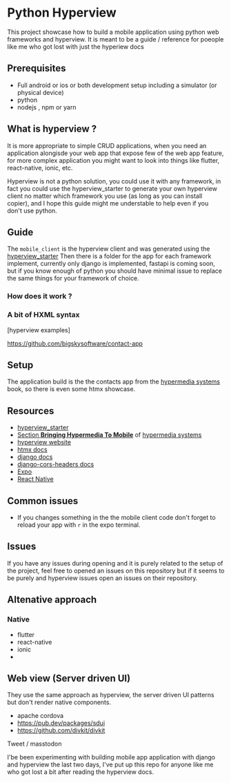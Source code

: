 # Python Hyperview

This project showcase how to build a mobile application using python web frameworks and hyperview. It is meant to be
a guide / reference for poeople like me who got lost with just the hyperiew docs

## Prerequisites

- Full android or ios or both development setup including a simulator (or physical device)
- python
- nodejs , npm or yarn

## What is hyperview ?

It is more appropriate to simple CRUD applications, when you need an application alongisde your web app that expose few
of the
web app feature, for more complex application you might want to look into things like flutter, react-native, ionic, etc.

Hyperview is not a python solution, you could use it with any framework, in fact you could use the hyperview_starter to
generate your own hyperview client no matter which framework you use (as long as you can install copier), and I hope
this
guide might me understable to help even if you don't use python.

## Guide

The `mobile_client` is the hyperview client and was generated using
the [hyperview_starter](https://github.com/Tobi-De/hyperview_starter)
Then there is a folder for the app for each framework implement, currently only django is implemented, fastapi is coming
soon, but if you know
enough of python you should have minimal issue to replace the same things for your framework of choice.

### How does it work ?

### A bit of HXML syntax

[hyperview examples]

https://github.com/bigskysoftware/contact-app

## Setup

The application build is the the contacts app from the [hypermedia systems](https://hypermedia.systems/) book, so there
is even
some htmx showcase.

## Resources

- [hyperview_starter](https://github.com/Tobi-De/hyperview_starter)
- [Section **Bringing Hypermedia To Mobile**](https://hypermedia.systems/book/hyperview-a-mobile-hypermedia/)
  of [hypermedia systems](https://hypermedia.systems/)
- [hyperview website](https://hyperview.org/)
- [htmx docs](https://htmx.org/)
- [django docs](https://docs.djangoproject.com/)
- [django-cors-headers docs](https://github.com/adamchainz/django-cors-headers)
- [Expo](https://expo.dev/)
- [React Native](https://reactnative.dev/)

## Common issues

- If you changes something in the the mobile client code don't forget to reload your app with `r` in the expo terminal.

## Issues

If you have any issues during opening and it is purely related to the setup of the project, feel free to opened an
issues on this repository
but if it seems to be purely and hyperview issues open an issues on their repository.

## Altenative approach

### Native

- flutter
- react-native
- ionic
-

## Web view (Server driven UI)

They use the same approach as hyperview, the server driven UI patterns but don't render native components.

- apache cordova
- https://pub.dev/packages/sdui
- https://github.com/divkit/divkit

Tweet / masstodon

I'be been experimenting with building mobile app application with django and hyperview the last two days, I've put up
this repo
for anyone like me who got lost a bit after reading the hyperview docs.